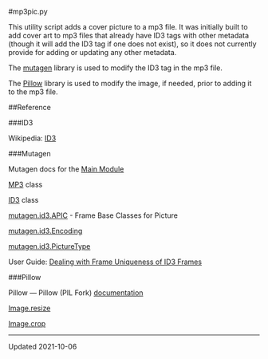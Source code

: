 
#mp3pic.py

This utility script adds a cover picture to a mp3 file. It was initially built to add cover art to mp3 files that already have ID3 tags with other metadata (though it will add the ID3 tag if one does not exist), so it does not currently provide for adding or updating any other metadata.

The [mutagen](https://pypi.org/project/mutagen/) library is used to modify the ID3 tag in the mp3 file.

The [Pillow](https://pypi.org/project/Pillow/) library is used to modify the image, if needed, prior to adding it to the mp3 file.


##Reference

###ID3

Wikipedia: [ID3](https://en.wikipedia.org/wiki/ID3)

###Mutagen

Mutagen docs for the [Main Module](https://mutagen.readthedocs.io/en/latest/api/base.html#module-mutagen)


[MP3](https://mutagen.readthedocs.io/en/latest/api/mp3.html#mutagen.mp3.MP3) class

[ID3](https://mutagen.readthedocs.io/en/latest/api/id3.html) class

[mutagen.id3.APIC](https://mutagen.readthedocs.io/en/latest/api/id3_frames.html#mutagen.id3.APIC) - Frame Base Classes for Picture

[mutagen.id3.Encoding](https://mutagen.readthedocs.io/en/latest/api/id3.html#mutagen.id3.Encoding)

[mutagen.id3.PictureType](https://mutagen.readthedocs.io/en/latest/api/id3.html#mutagen.id3.PictureType)

User Guide: [Dealing with Frame Uniqueness of ID3 Frames](https://mutagen.readthedocs.io/en/latest/user/id3.html#dealing-with-frame-uniqueness-of-id3-frames)

###Pillow

Pillow — Pillow (PIL Fork) [documentation](https://pillow.readthedocs.io/en/stable/)

[Image.resize](https://pillow.readthedocs.io/en/stable/reference/Image.html#PIL.Image.Image.resize)

[Image.crop](https://pillow.readthedocs.io/en/stable/reference/Image.html#PIL.Image.Image.crop)

---
Updated 2021-10-06
